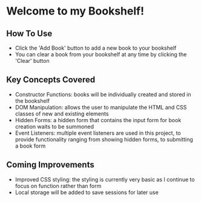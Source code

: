 # Welcome to my Bookshelf!


## How To Use
- Click the 'Add Book' button to add a new book to your bookshelf
- You can clear a book from your bookshelf at any time by clicking the 'Clear' button


## Key Concepts Covered
- Constructor Functions: books will be individually created and stored in the bookshelf
- DOM Manipulation: allows the user to manipulate the HTML and CSS classes of new and existing elements
- Hidden Forms: a hidden form that contains the input form for book creation waits to be summoned
- Event Listeners: multiple event listeners are used in this project, to provide functionality ranging from showing hidden forms, to 
submitting a book form

## Coming Improvements
- Improved CSS styling: the styling is currently very basic as I continue to focus on function rather than form
- Local storage will be added to save sessions for later use
